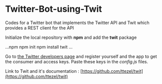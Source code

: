 # Twitter-Bot-using-Twit
Codes for a Twitter bot that implements the Twitter API and Twit which provides a REST client for the API

Initialize the local repository with **npm** and add the **twit** package

...npm
    npm init
    npm install twit
...

Go to [the Twitter developers page](https://developer.twitter.com) and register yourself and the app to get the consumer and access keys.
Paste these keys in the *config.js* files.

Link to Twit and it's documentation : [https://github.com/ttezel/twit](https://github.com/ttezel/twit)
